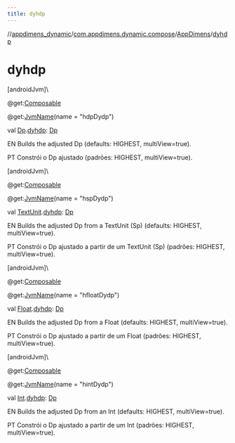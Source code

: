 ```yaml
---
title: dyhdp
---
```

//[appdimens_dynamic](../../../index.html)/[com.appdimens.dynamic.compose](../index.html)/[AppDimens](index.html)/[dyhdp](dyhdp.html)



# dyhdp



[androidJvm]\




@get:[Composable](https://developer.android.com/reference/kotlin/androidx/compose/runtime/Composable.html)



@get:[JvmName](https://kotlinlang.org/api/core/kotlin-stdlib/kotlin.jvm/-jvm-name/index.html)(name = &quot;hdpDydp&quot;)



val [Dp](https://developer.android.com/reference/kotlin/androidx/compose/ui/unit/Dp.html).[dyhdp](dyhdp.html): [Dp](https://developer.android.com/reference/kotlin/androidx/compose/ui/unit/Dp.html)



EN Builds the adjusted Dp (defaults: HIGHEST, multiView=true).



PT Constrói o Dp ajustado (padrões: HIGHEST, multiView=true).





[androidJvm]\




@get:[Composable](https://developer.android.com/reference/kotlin/androidx/compose/runtime/Composable.html)



@get:[JvmName](https://kotlinlang.org/api/core/kotlin-stdlib/kotlin.jvm/-jvm-name/index.html)(name = &quot;hspDydp&quot;)



val [TextUnit](https://developer.android.com/reference/kotlin/androidx/compose/ui/unit/TextUnit.html).[dyhdp](dyhdp.html): [Dp](https://developer.android.com/reference/kotlin/androidx/compose/ui/unit/Dp.html)



EN Builds the adjusted Dp from a TextUnit (Sp) (defaults: HIGHEST, multiView=true).



PT Constrói o Dp ajustado a partir de um TextUnit (Sp) (padrões: HIGHEST, multiView=true).





[androidJvm]\




@get:[Composable](https://developer.android.com/reference/kotlin/androidx/compose/runtime/Composable.html)



@get:[JvmName](https://kotlinlang.org/api/core/kotlin-stdlib/kotlin.jvm/-jvm-name/index.html)(name = &quot;hfloatDydp&quot;)



val [Float](https://kotlinlang.org/api/core/kotlin-stdlib/kotlin/-float/index.html).[dyhdp](dyhdp.html): [Dp](https://developer.android.com/reference/kotlin/androidx/compose/ui/unit/Dp.html)



EN Builds the adjusted Dp from a Float (defaults: HIGHEST, multiView=true).



PT Constrói o Dp ajustado a partir de um Float (padrões: HIGHEST, multiView=true).





[androidJvm]\




@get:[Composable](https://developer.android.com/reference/kotlin/androidx/compose/runtime/Composable.html)



@get:[JvmName](https://kotlinlang.org/api/core/kotlin-stdlib/kotlin.jvm/-jvm-name/index.html)(name = &quot;hintDydp&quot;)



val [Int](https://kotlinlang.org/api/core/kotlin-stdlib/kotlin/-int/index.html).[dyhdp](dyhdp.html): [Dp](https://developer.android.com/reference/kotlin/androidx/compose/ui/unit/Dp.html)



EN Builds the adjusted Dp from an Int (defaults: HIGHEST, multiView=true).



PT Constrói o Dp ajustado a partir de um Int (padrões: HIGHEST, multiView=true).



